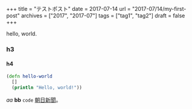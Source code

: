 +++
title = "テストポスト"
date = 2017-07-14
url = "2017-07/14/my-first-post"
archives = ["2017", "2017-07"]
tags = ["tag1", "tag2"]
draft = false
+++

hello, world.

<!--more-->

### h3

#### h4

```clojure
(defn hello-world
  []
  (println "Hello, world!"))
```

*aa* **bb** `code` [朝日新聞](http://www.asahi.com/)。
